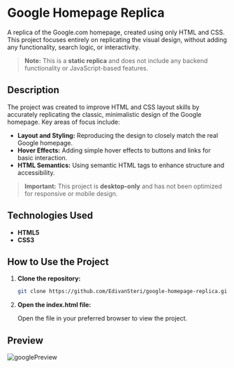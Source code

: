 # Google Homepage Replica

A replica of the Google.com homepage, created using only HTML and CSS. This project focuses entirely on replicating the visual design, without adding any functionality, search logic, or interactivity.  
> **Note:** This is a **static replica** and does not include any backend functionality or JavaScript-based features.

## Description

The project was created to improve HTML and CSS layout skills by accurately replicating the classic, minimalistic design of the Google homepage. Key areas of focus include:

- **Layout and Styling:** Reproducing the design to closely match the real Google homepage.
- **Hover Effects:** Adding simple hover effects to buttons and links for basic interaction.
- **HTML Semantics:** Using semantic HTML tags to enhance structure and accessibility.

> **Important:** This project is **desktop-only** and has not been optimized for responsive or mobile design.

## Technologies Used

- **HTML5**
- **CSS3**

## How to Use the Project

1. **Clone the repository:**

   ```bash
   git clone https://github.com/EdivanSteri/google-homepage-replica.git

2. **Open the index.html file:**

   Open the file in your preferred browser to view the project.

## Preview
![googlePreview](https://github.com/user-attachments/assets/7b4e1ac6-55ab-4deb-9e14-dcf3fcdcbb5f)
